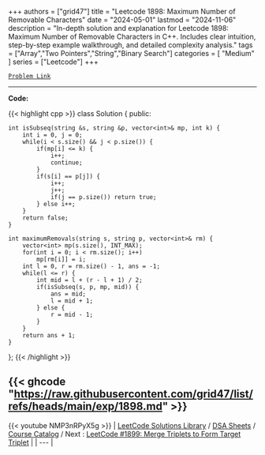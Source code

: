 
+++
authors = ["grid47"]
title = "Leetcode 1898: Maximum Number of Removable Characters"
date = "2024-05-01"
lastmod = "2024-11-06"
description = "In-depth solution and explanation for Leetcode 1898: Maximum Number of Removable Characters in C++. Includes clear intuition, step-by-step example walkthrough, and detailed complexity analysis."
tags = ["Array","Two Pointers","String","Binary Search"]
categories = [
    "Medium"
]
series = ["Leetcode"]
+++



[`Problem Link`](https://leetcode.com/problems/maximum-number-of-removable-characters/description/)

---
**Code:**

{{< highlight cpp >}}
class Solution {
public:
    
    int isSubseq(string &s, string &p, vector<int>& mp, int k) {
        int i = 0, j = 0;
        while(i < s.size() && j < p.size()) {
            if(mp[i] <= k) {
                i++;
                continue;
            }
            if(s[i] == p[j]) {
                i++;
                j++;
                if(j == p.size()) return true;
            } else i++;
        }
        return false;
    }
    
    int maximumRemovals(string s, string p, vector<int>& rm) {
        vector<int> mp(s.size(), INT_MAX);
        for(int i = 0; i < rm.size(); i++)
            mp[rm[i]] = i;
        int l = 0, r = rm.size() - 1, ans = -1;
        while(l <= r) {
            int mid = l + (r - l + 1) / 2;
            if(isSubseq(s, p, mp, mid)) {
                ans = mid;
                l = mid + 1;
            } else {
                r = mid - 1;
            }
        }
        return ans + 1;
    }
};
{{< /highlight >}}

{{< ghcode "https://raw.githubusercontent.com/grid47/list/refs/heads/main/exp/1898.md" >}}
---
{{< youtube NMP3nRPyX5g >}}
| [LeetCode Solutions Library](https://grid47.xyz/leetcode/) / [DSA Sheets](https://grid47.xyz/sheets/) / [Course Catalog](https://grid47.xyz/courses/) / Next : [LeetCode #1899: Merge Triplets to Form Target Triplet](https://grid47.xyz/posts/leetcode-1899-merge-triplets-to-form-target-triplet-solution/) |
| --- |

